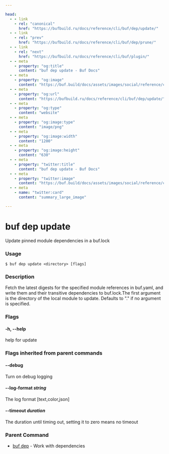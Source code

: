```yaml
---

head:
  - - link
    - rel: "canonical"
      href: "https://bufbuild.ru/docs/reference/cli/buf/dep/update/"
  - - link
    - rel: "prev"
      href: "https://bufbuild.ru/docs/reference/cli/buf/dep/prune/"
  - - link
    - rel: "next"
      href: "https://bufbuild.ru/docs/reference/cli/buf/plugin/"
  - - meta
    - property: "og:title"
      content: "buf dep update - Buf Docs"
  - - meta
    - property: "og:image"
      content: "https://buf.build/docs/assets/images/social/reference/cli/buf/dep/update.png"
  - - meta
    - property: "og:url"
      content: "https://bufbuild.ru/docs/reference/cli/buf/dep/update/"
  - - meta
    - property: "og:type"
      content: "website"
  - - meta
    - property: "og:image:type"
      content: "image/png"
  - - meta
    - property: "og:image:width"
      content: "1200"
  - - meta
    - property: "og:image:height"
      content: "630"
  - - meta
    - property: "twitter:title"
      content: "buf dep update - Buf Docs"
  - - meta
    - property: "twitter:image"
      content: "https://buf.build/docs/assets/images/social/reference/cli/buf/dep/update.png"
  - - meta
    - name: "twitter:card"
      content: "summary_large_image"

---
```


# buf dep update

Update pinned module dependencies in a buf.lock

### Usage

```console
$ buf dep update <directory> [flags]
```

### Description

Fetch the latest digests for the specified module references in buf.yaml, and write them and their transitive dependencies to buf.lock.The first argument is the directory of the local module to update. Defaults to "." if no argument is specified.

### Flags

#### \-h, --help

help for update

### Flags inherited from parent commands

#### \--debug

Turn on debug logging

#### \--log-format _string_

The log format \[text,color,json\]

#### \--timeout _duration_

The duration until timing out, setting it to zero means no timeout

### Parent Command

- [buf dep](../) - Work with dependencies
